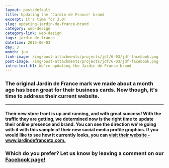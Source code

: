 ```yaml
---
layout: post/default
title: Updating the 'Jardin de France' brand
excerpt: It's time for 2.0!
slug: updating-jardin-de-france-brand
category: web-design
category-link: web-design
tags: jardin-de-france
datetime: 2015-06-03
day: 3
month: jun
link-image: /img/post-attachments/projects/jdf/6-03/jdf-facebook.png
post-image: /img/post-attachments/projects/jdf/6-03/jdf-facebook.png
intro-text-h1: We're updating the Jardin de France brand
---
```

<div class="row">
	<h3>The original Jardin de France mark we made about a month ago has been great for their business cards. Now though, it's time to address their current website.</h3>
</div>
<hr>
<div class="row">
<h4>Their new store front is up and running, and with great success! With the traffic they are getting, we determined now is the right time to update their online presence and brand. You can see the direction we're going with it with this sample of their new social media profile graphics. If you would like to see how it currently looks, you can <a href="http://www.jardindefrancetx.com" target="_blank">visit their website - www.jardindefrancetx.com.</a></h4>
<h3 style="margin-bottom: 30px;">Which do you prefer? Let us know by leaving a comment on our <a href="https://www.facebook.com/studio.n.creations" target="_blank">Facebook page!</a></h3>
</div>

